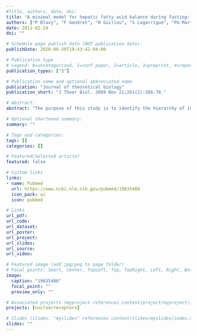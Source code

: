 ```yaml
---
#Title, authors, date, doi:
title: "A minimal model for hepatic fatty acid balance during fasting: application to PPAR alpha-deficient mice."
authors: ["P Blavy", "F Gondret", "H Guillou", "S Lagarrigue", "PG Martin", "Milgen van", "O Radulescu", "A Siegel"]
date: 2011-02-24
doi: ""

# Schedule page publish date (NOT publication date).
publishDate: 2020-08-30T19:43:42-04:00

# Publication type
# Legend: 0=uncategorized, 1=conf paper, 2=article, 3=preprint, 4=report, 5=book, 6=book chapter, 7=thesis, 8=patent
publication_types: ["2"]

# Publication name and optional abbreviated name
publication: "Journal of theoretical biology"
publication_short: "J Theor Biol. 2009 Nov 21;261(2):266-78."

# Abstract:
abstract: "The purpose of this study is to identify the hierarchy of importance amongst pathways involved in fatty acid (FA) metabolism and their regulators in the control of hepatic FA composition. A modeling approach was applied to experimental data obtained during fasting in PPARalpha knockout (KO) mice and wild-type mice. A step-by-step procedure was used in which a very simple model was completed by additional pathways until the model fitted correctly the measured quantities of FA in the liver. The resulting model included FA uptake by the liver, FA oxidation, elongation and desaturation of FA, which were found active in both genotypes during fasting. From the model analysis we concluded that PPARalpha had a strong effect on FA oxidation. There were no indications that this effect changes during the fasting period, and it was thus considered to be constant. In PPARalpha KO mice, FA uptake was identified as the main pathway responsible for FA variation in the liver. The models showed that FA were oxidized at a constant and small rate, whereas desaturation of FA also occurred during fasting. The latter observation was rather unexpected, but was confirmed experimentally by the measurement of delta-6-desaturase mRNA using real-time quantitative PCR (QPCR). These results confirm that mathematical models can be a useful tool in identifying new biological hypotheses and nutritional routes in metabolism."

# Optional shortened summary:
summary: ""

# Tags and categories:
tags: []
categories: []

# Featured/Selected article?
featured: false

# Custom links
links:
- name: Pubmed
  url: https://www.ncbi.nlm.nih.gov/pubmed/19635486
  icon_pack: ai
  icon: pubmed

# Links
url_pdf:
url_code:
url_dataset:
url_poster:
url_project:
url_slides:
url_source:
url_video:

# Featured image (add jpg/png to page folder)
# Focal points: Smart, Center, TopLeft, Top, TopRight, Left, Right, BottomLeft, Bottom, BottomRight
image: 
  caption: "19635486"
  focal_point: ""
  preview_only: ""

# Associated projects (myproject references content/project/myproject/index.md)
projects: [nuclearreceptors]

# Slides (slides: "myslides" references content/slides/myslides/index.md)
slides: ""
---
```

